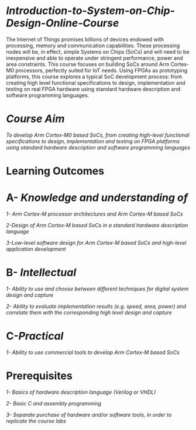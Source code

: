# *Introduction-to-System-on-Chip-Design-Online-Course*

The Internet of Things promises billions of devices endowed with processing, memory and communication capabilities. These processing nodes will be, in effect, simple Systems on Chips (SoCs) and will need to be inexpensive and able to operate under stringent performance, power and area constraints. This course focuses on building SoCs around Arm Cortex-M0 processors, perfectly suited for IoT needs. Using FPGAs as prototyping platforms, this course explores a typical SoC development process: from creating high level functional specifications to design, implementation and testing on real FPGA hardware using standard hardware description and software programming languages.


# *Course Aim*
*To develop Arm Cortex-M0 based SoCs, from creating high-level functional specifications to design, implementation and testing on FPGA platforms using standard hardware description and software programming languages*

# Learning Outcomes

# A- *Knowledge and understanding of*

*1- Arm Cortex-M processor architectures and Arm Cortex-M based SoCs*

*2-Design of Arm Cortex-M based SoCs in a standard hardware description language*

*3-Low-level software design for Arm Cortex-M based SoCs and high-level application development*

# B- *Intellectual*

*1- Ability to use and choose between different techniques for digital system design and capture*

*2- Ability to evaluate implementation results (e.g. speed, area, power) and correlate them with the corresponding high level design and capture*

# C-*Practical*

*1- Ability to use commercial tools to develop Arm Cortex-M based SoCs*

# Prerequisites

*1- Basics of hardware description language (Verilog or VHDL)*

*2- Basic C and assembly programming*

*3- Separate purchase of hardware and/or software tools, in order to replicate the course labs*
